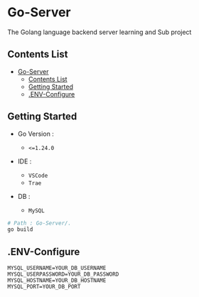 # Go-Server
The Golang language backend server learning and Sub project

## Contents List
- [Go-Server](#go-server)
  - [Contents List](#contents-list)
  - [Getting Started](#getting-started)
  - [.ENV-Configure](#env-configure)

## Getting Started
- Go Version : 
  - `<=1.24.0`

- IDE : 
  - `VSCode`
  - `Trae`

- DB : 
  - `MySQL`

```bash
# Path : Go-Server/.
go build
```

## .ENV-Configure
```env
MYSQL_USERNAME=YOUR_DB_USERNAME
MYSQL_USERPASSWORD=YOUR_DB_PASSWORD
MYSQL_HOSTNAME=YOUR_DB_HOSTNAME
MYSQL_PORT=YOUR_DB_PORT
```